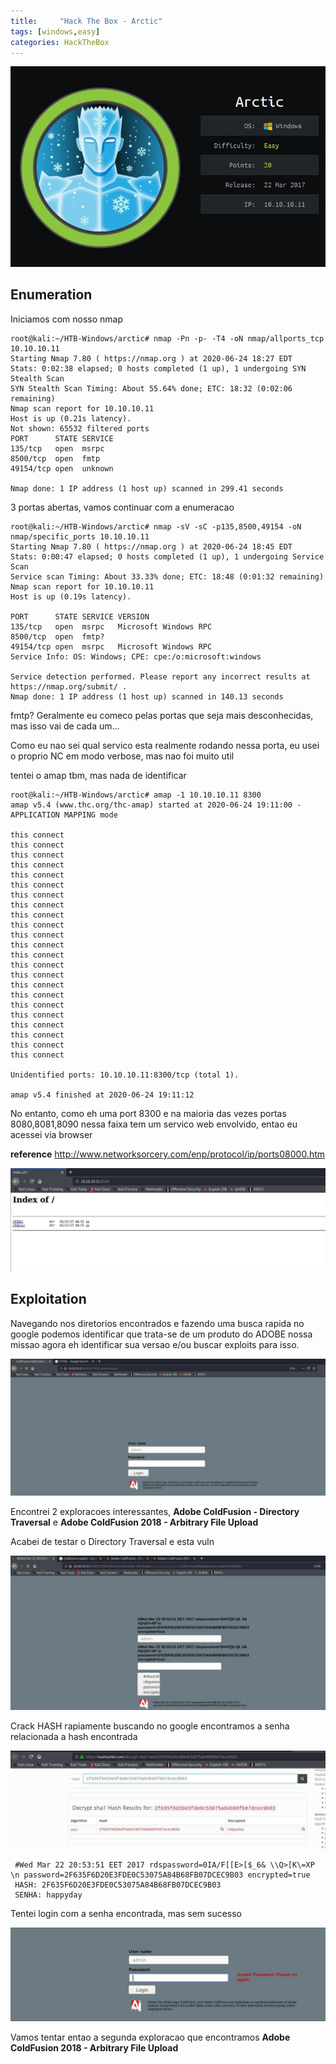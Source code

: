 ```yaml
---
title:     "Hack The Box - Arctic"
tags: [windows,easy]
categories: HackTheBox
---
```


![1.jpg](https://raw.githubusercontent.com/an4kein/an4kein.github.io/master/img/htb-arctic/1.jpg)

## Enumeration

Iniciamos com nosso nmap 

```
root@kali:~/HTB-Windows/arctic# nmap -Pn -p- -T4 -oN nmap/allports_tcp 10.10.10.11
Starting Nmap 7.80 ( https://nmap.org ) at 2020-06-24 18:27 EDT
Stats: 0:02:38 elapsed; 0 hosts completed (1 up), 1 undergoing SYN Stealth Scan
SYN Stealth Scan Timing: About 55.64% done; ETC: 18:32 (0:02:06 remaining)
Nmap scan report for 10.10.10.11
Host is up (0.21s latency).
Not shown: 65532 filtered ports
PORT      STATE SERVICE
135/tcp   open  msrpc
8500/tcp  open  fmtp
49154/tcp open  unknown

Nmap done: 1 IP address (1 host up) scanned in 299.41 seconds
```

3 portas abertas, vamos continuar com a enumeracao

```
root@kali:~/HTB-Windows/arctic# nmap -sV -sC -p135,8500,49154 -oN nmap/specific_ports 10.10.10.11
Starting Nmap 7.80 ( https://nmap.org ) at 2020-06-24 18:45 EDT
Stats: 0:00:47 elapsed; 0 hosts completed (1 up), 1 undergoing Service Scan
Service scan Timing: About 33.33% done; ETC: 18:48 (0:01:32 remaining)
Nmap scan report for 10.10.10.11
Host is up (0.19s latency).

PORT      STATE SERVICE VERSION
135/tcp   open  msrpc   Microsoft Windows RPC
8500/tcp  open  fmtp?
49154/tcp open  msrpc   Microsoft Windows RPC
Service Info: OS: Windows; CPE: cpe:/o:microsoft:windows

Service detection performed. Please report any incorrect results at https://nmap.org/submit/ .
Nmap done: 1 IP address (1 host up) scanned in 140.13 seconds
```

fmtp?  Geralmente eu comeco pelas portas que seja mais desconhecidas, mas isso vai de cada um...

Como eu nao sei qual servico esta realmente rodando nessa porta, eu usei o proprio NC em modo verbose, mas nao foi muito util

tentei o amap tbm, mas nada de identificar

```
root@kali:~/HTB-Windows/arctic# amap -1 10.10.10.11 8300
amap v5.4 (www.thc.org/thc-amap) started at 2020-06-24 19:11:00 - APPLICATION MAPPING mode

this connect
this connect
this connect
this connect
this connect
this connect
this connect
this connect
this connect
this connect
this connect
this connect
this connect
this connect
this connect
this connect
this connect
this connect
this connect
this connect
this connect
this connect
this connect

Unidentified ports: 10.10.10.11:8300/tcp (total 1).

amap v5.4 finished at 2020-06-24 19:11:12
```

No entanto, como eh uma port 8300 e na maioria das vezes portas 8080,8081,8090 nessa faixa tem um servico web envolvido, entao eu acessei via browser 

**reference** http://www.networksorcery.com/enp/protocol/ip/ports08000.htm

![2.jpg](https://raw.githubusercontent.com/an4kein/an4kein.github.io/master/img/htb-arctic/2.jpg)

## Exploitation

Navegando nos diretorios encontrados e fazendo uma busca rapida no google podemos identificar que trata-se de um produto do ADOBE nossa missao agora eh identificar sua versao e/ou buscar exploits para isso.

![3.jpg](https://raw.githubusercontent.com/an4kein/an4kein.github.io/master/img/htb-arctic/3.jpg)

Encontrei 2 exploracoes interessantes, **Adobe ColdFusion - Directory Traversal** e **Adobe ColdFusion 2018 - Arbitrary File Upload** 

Acabei de testar o Directory Traversal e esta vuln

![4.jpg](https://raw.githubusercontent.com/an4kein/an4kein.github.io/master/img/htb-arctic/4.jpg)

Crack HASH rapiamente buscando no google encontramos a senha relacionada a hash encontrada

![5.jpg](https://raw.githubusercontent.com/an4kein/an4kein.github.io/master/img/htb-arctic/5.jpg)


```
 #Wed Mar 22 20:53:51 EET 2017 rdspassword=0IA/F[[E>[$_6& \\Q>[K\=XP \n password=2F635F6D20E3FDE0C53075A84B68FB07DCEC9B03 encrypted=true 
 HASH: 2F635F6D20E3FDE0C53075A84B68FB07DCEC9B03
 SENHA: happyday
```

Tentei login com  a senha encontrada, mas sem sucesso

![6.jpg](https://raw.githubusercontent.com/an4kein/an4kein.github.io/master/img/htb-arctic/6.jpg)

Vamos tentar entao a segunda exploracao que encontramos **Adobe ColdFusion 2018 - Arbitrary File Upload**

